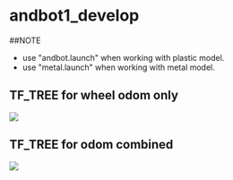 # andbot1_develop
##NOTE
  * use "andbot.launch" when working with plastic model.
  * use "metal.launch" when working with metal model.


## TF_TREE for wheel odom only
![](https://github.com/piliwilliam0306/metal1/blob/master/andbot_launch.png)

## TF_TREE for odom combined
![](https://github.com/piliwilliam0306/metal1/blob/master/andbot_ekf_launch.png)
